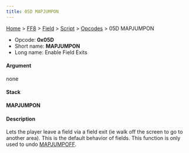 ```yaml
---
title: 05D MAPJUMPON
---
```


[Home](/Main%20Page.md) > [FF8](/FF8.md) > [Field](/FF8/Field.md) > [Script](/FF8/Field/Script.md) > [Opcodes](/FF8/Field/Script/Opcodes.md) > 05D MAPJUMPON

-   Opcode: **0x05D**
-   Short name: **MAPJUMPON**
-   Long name: Enable Field Exits

#### Argument

none

#### Stack

  
**MAPJUMPON**

#### Description

Lets the player leave a field via a field exit (ie walk off the screen
to go to another area). This is the default behavior of fields. This
function is only used to undo [MAPJUMPOFF][].

  [MAPJUMPOFF]: /FF8/Field/Script/Opcodes/05E%20MAPJUMPOFF.md "wikilink"
